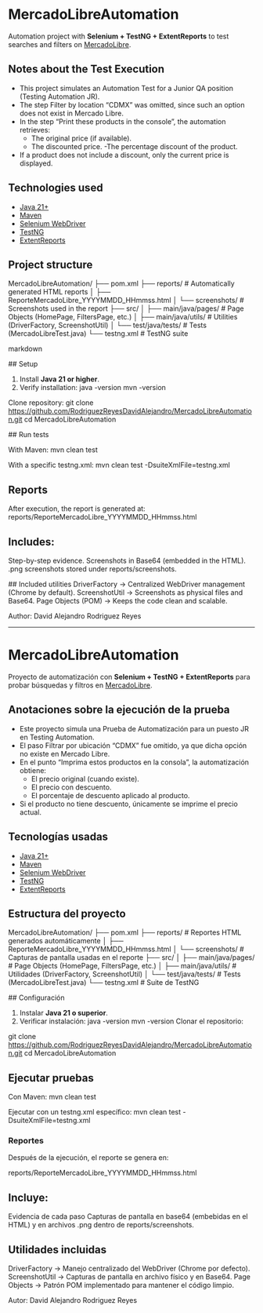 # MercadoLibreAutomation

Automation project with **Selenium + TestNG + ExtentReports** to test searches and filters on [MercadoLibre](https://www.mercadolibre.com).

## Notes about the Test Execution
- This project simulates an Automation Test for a Junior QA position (Testing Automation JR).
- The step Filter by location “CDMX” was omitted, since such an option does not exist in Mercado Libre.
- In the step “Print these products in the console”, the automation retrieves:
    - The original price (if available).
    - The discounted price.
    -The percentage discount of the product.
- If a product does not include a discount, only the current price is displayed.

## Technologies used
- [Java 21+](https://openjdk.org/projects/jdk/21/)
- [Maven](https://maven.apache.org/)
- [Selenium WebDriver](https://www.selenium.dev/)
- [TestNG](https://testng.org/)
- [ExtentReports](https://extentreports.com/)

## Project structure
MercadoLibreAutomation/
├── pom.xml
├── reports/ # Automatically generated HTML reports
│ ├── ReporteMercadoLibre_YYYYMMDD_HHmmss.html
│ └── screenshots/ # Screenshots used in the report
├── src/
│ ├── main/java/pages/ # Page Objects (HomePage, FiltersPage, etc.)
│ ├── main/java/utils/ # Utilities (DriverFactory, ScreenshotUtil)
│ └── test/java/tests/ # Tests (MercadoLibreTest.java)
└── testng.xml # TestNG suite

markdown

##️ Setup
1. Install **Java 21 or higher**.  
2. Verify installation:
   java -version
   mvn -version

Clone repository:
git clone https://github.com/RodriguezReyesDavidAlejandro/MercadoLibreAutomation.git
cd MercadoLibreAutomation

##️ Run tests

With Maven:
mvn clean test

With a specific testng.xml:
mvn clean test -DsuiteXmlFile=testng.xml

## Reports
After execution, the report is generated at:
reports/ReporteMercadoLibre_YYYYMMDD_HHmmss.html

## Includes:
Step-by-step evidence.
Screenshots in Base64 (embedded in the HTML).
.png screenshots stored under reports/screenshots.

##️ Included utilities
DriverFactory → Centralized WebDriver management (Chrome by default).
ScreenshotUtil → Screenshots as physical files and Base64.
Page Objects (POM) → Keeps the code clean and scalable.

Author: David Alejandro Rodriguez Reyes

------------------------------------------------------------------------------------------------------------------------------------------------------

# MercadoLibreAutomation

Proyecto de automatización con **Selenium + TestNG + ExtentReports** para probar búsquedas y filtros en [MercadoLibre](https://www.mercadolibre.com).

## Anotaciones sobre la ejecución de la prueba
- Este proyecto simula una Prueba de Automatización para un puesto JR en Testing Automation.
- El paso Filtrar por ubicación “CDMX” fue omitido, ya que dicha opción no existe en Mercado Libre.
- En el punto “Imprima estos productos en la consola”, la automatización obtiene:
    - El precio original (cuando existe).
    - El precio con descuento.
    - El porcentaje de descuento aplicado al producto.
- Si el producto no tiene descuento, únicamente se imprime el precio actual.

## Tecnologías usadas
- [Java 21+](https://openjdk.org/projects/jdk/21/)
- [Maven](https://maven.apache.org/)
- [Selenium WebDriver](https://www.selenium.dev/)
- [TestNG](https://testng.org/)
- [ExtentReports](https://extentreports.com/)

## Estructura del proyecto
MercadoLibreAutomation/
├── pom.xml
├── reports/ # Reportes HTML generados automáticamente
│ ├── ReporteMercadoLibre_YYYYMMDD_HHmmss.html
│ └── screenshots/ # Capturas de pantalla usadas en el reporte
├── src/
│ ├── main/java/pages/ # Page Objects (HomePage, FiltersPage, etc.)
│ ├── main/java/utils/ # Utilidades (DriverFactory, ScreenshotUtil)
│ └── test/java/tests/ # Tests (MercadoLibreTest.java)
└── testng.xml # Suite de TestNG

##️ Configuración
1. Instalar **Java 21 o superior**.
2. Verificar instalación:
   java -version
   mvn -version
Clonar el repositorio:

git clone https://github.com/RodriguezReyesDavidAlejandro/MercadoLibreAutomation.git
cd MercadoLibreAutomation

## Ejecutar pruebas
Con Maven:
mvn clean test

Ejecutar con un testng.xml específico:
mvn clean test -DsuiteXmlFile=testng.xml

### Reportes
Después de la ejecución, el reporte se genera en:

reports/ReporteMercadoLibre_YYYYMMDD_HHmmss.html

## Incluye:

Evidencia de cada paso
Capturas de pantalla en base64 (embebidas en el HTML) y en archivos .png dentro de reports/screenshots.

## Utilidades incluidas
DriverFactory → Manejo centralizado del WebDriver (Chrome por defecto).
ScreenshotUtil → Capturas de pantalla en archivo físico y en Base64.
Page Objects → Patrón POM implementado para mantener el código limpio.

Autor: David Alejandro Rodriguez Reyes